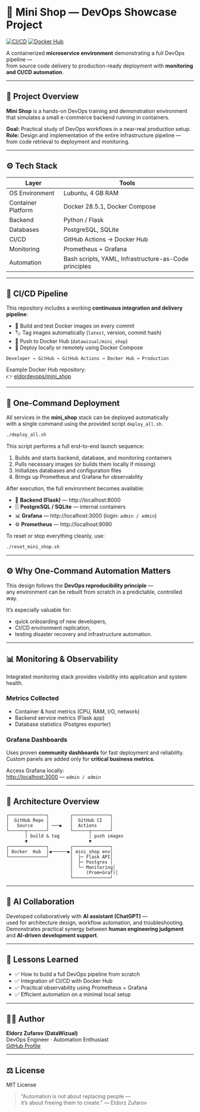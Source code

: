 # 🏪 Mini Shop — DevOps Showcase Project

[![CI/CD](https://github.com/DataWizual/mini_shop/actions/workflows/deploy.yml/badge.svg)](https://github.com/DataWizual/mini_shop/actions)
[![Docker Hub](https://img.shields.io/badge/DockerHub-mini__shop-blue?logo=docker)](https://hub.docker.com/repositories/eldordevops)

A containerized **microservice environment** demonstrating a full DevOps pipeline —  
from source code delivery to production-ready deployment with **monitoring and CI/CD automation**.

---

## 🧩 Project Overview

**Mini Shop** is a hands-on DevOps training and demonstration environment  
that simulates a small e-commerce backend running in containers.

**Goal:** Practical study of DevOps workflows in a near-real production setup.  
**Role:** Design and implementation of the entire infrastructure pipeline —  
from code retrieval to deployment and monitoring.

---

## ⚙️ Tech Stack

| Layer | Tools |
|-------|--------|
| OS Environment | Lubuntu, 4 GB RAM |
| Container Platform | Docker 28.5.1, Docker Compose |
| Backend | Python / Flask |
| Databases | PostgreSQL, SQLite |
| CI/CD | GitHub Actions → Docker Hub |
| Monitoring | Prometheus + Grafana |
| Automation | Bash scripts, YAML, Infrastructure-as-Code principles |

---

## 🚀 CI/CD Pipeline

This repository includes a working **continuous integration and delivery pipeline**:

- 🧪 Build and test Docker images on every commit  
- 🏷️ Tag images automatically (`latest`, version, commit hash)  
- 🐳 Push to Docker Hub (`datawizual/mini_shop`)  
- 🔄 Deploy locally or remotely using Docker Compose  

```text
Developer → GitHub → GitHub Actions → Docker Hub → Production
```

Example Docker Hub repository:  
👉 [eldordevops/mini_shop](https://hub.docker.com/repositories/eldordevops)

---

## 🚀 One-Command Deployment

All services in the **mini_shop** stack can be deployed automatically  
with a single command using the provided script `deploy_all.sh`.

```bash
./deploy_all.sh
```

This script performs a full end-to-end launch sequence:

1. Builds and starts backend, database, and monitoring containers  
2. Pulls necessary images (or builds them locally if missing)  
3. Initializes databases and configuration files  
4. Brings up Prometheus and Grafana for observability  

After execution, the full environment becomes available:

- 🧩 **Backend (Flask)** — http://localhost:8000  
- 🗄️ **PostgreSQL / SQLite** — internal containers  
- 📊 **Grafana** — http://localhost:3000 (login: `admin / admin`)  
- ⚙️ **Prometheus** — http://localhost:9090  

To reset or stop everything cleanly, use:

```bash
./reset_mini_shop.sh
```

---

## ⚙️ Why One-Command Automation Matters

This design follows the **DevOps reproducibility principle** —  
any environment can be rebuilt from scratch in a predictable, controlled way.

It’s especially valuable for:
- quick onboarding of new developers,  
- CI/CD environment replication,  
- testing disaster recovery and infrastructure automation.

---

## 📊 Monitoring & Observability

Integrated monitoring stack provides visibility into application and system health.

### Metrics Collected
- Container & host metrics (CPU, RAM, I/O, network)
- Backend service metrics (Flask app)
- Database statistics (Postgres exporter)

### Grafana Dashboards
Uses proven **community dashboards** for fast deployment and reliability.  
Custom panels are added only for **critical business metrics**.

Access Grafana locally:  
[http://localhost:3000](http://localhost:3000) — `admin / admin`

---

## 🧠 Architecture Overview

```
┌──────────────┐        ┌──────────────┐
│  GitHub Repo │        │  GitHub CI   │
│   Source     │ ───▶   │  Actions     │
└──────┬───────┘        └──────┬───────┘
       │ build & tag           │ push images
       ▼                       ▼
┌──────────────┐        ┌──────────────┐
│ Docker  Hub  │◀──────▶│ mini_shop env│
└──────────────┘        │  ├─ Flask API│
                        │  ├─ Postgres │
                        │  └─ Monitoring│
                        │     (Prom+Graf)│
                        └──────────────┘
```

---

## 🤖 AI Collaboration

Developed collaboratively with **AI assistant (ChatGPT)** —  
used for architecture design, workflow automation, and troubleshooting.  
Demonstrates practical synergy between **human engineering judgment**  
and **AI-driven development support**.

---

## 🧩 Lessons Learned

- ✅ How to build a full DevOps pipeline from scratch  
- ✅ Integration of CI/CD with Docker Hub  
- ✅ Practical observability using Prometheus + Grafana  
- ✅ Efficient automation on a minimal local setup  

---

## 🧑‍💻 Author

**Eldorz Zufarov (DataWizual)**  
DevOps Engineer · Automation Enthusiast  
[GitHub Profile](https://github.com/DataWizual)

---

## ⚖️ License
MIT License  

> “Automation is not about replacing people —  
> it’s about freeing them to create.” — Eldorz Zufarov  
